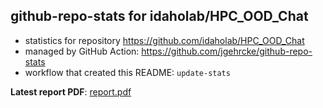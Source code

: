 ## github-repo-stats for idaholab/HPC_OOD_Chat

- statistics for repository https://github.com/idaholab/HPC_OOD_Chat
- managed by GitHub Action: https://github.com/jgehrcke/github-repo-stats
- workflow that created this README: `update-stats`

**Latest report PDF**: [report.pdf](https://github.com/idaholab/repository-statistics/raw/main/idaholab/HPC_OOD_Chat/latest-report/report.pdf)

